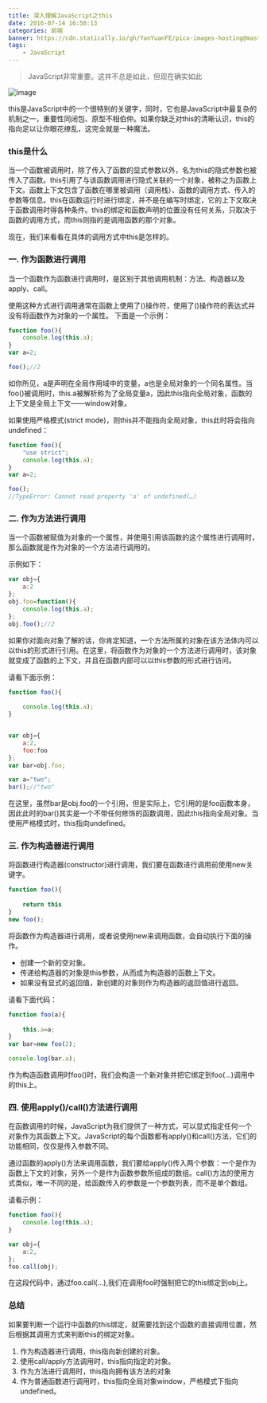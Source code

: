 ```yaml
---
title: 深入理解JavaScript之this
date: 2016-07-14 16:50:13
categories: 前端
banner: https://cdn.statically.io/gh/YanYuanFE/picx-images-hosting@master/20231128/js.29ijf5e7lwkk.webp
tags:
	- JavaScript
---
```




> JavaScript非常重要。这并不总是如此，但现在确实如此

![image](https://cdn.statically.io/gh/YanYuanFE/picx-images-hosting@master/20231128/js.29ijf5e7lwkk.webp)

<!--more-->

this是JavaScript中的一个很特别的关键字，同时，它也是JavaScript中最复杂的机制之一，重要性同闭包、原型不相伯仲。如果你缺乏对this的清晰认识，this的指向足以让你眼花缭乱，这完全就是一种魔法。

### this是什么

当一个函数被调用时，除了传入了函数的显式参数以外，名为this的隐式参数也被传入了函数。this引用了与该函数调用进行隐式关联的一个对象，被称之为函数上下文。函数上下文包含了函数在哪里被调用（调用栈）、函数的调用方式、传入的参数等信息。this在函数运行时进行绑定，并不是在编写时绑定，它的上下文取决于函数调用时得各种条件。this的绑定和函数声明的位置没有任何关系，只取决于函数的调用方式，而this则指的是调用函数的那个对象。

现在，我们来看看在具体的调用方式中this是怎样的。

### 一. 作为函数进行调用 

当一个函数作为函数进行调用时，是区别于其他调用机制：方法、构造器以及apply、call。

使用这种方式进行调用通常在函数上使用了()操作符，使用了()操作符的表达式并没有将函数作为对象的一个属性。
下面是一个示例：

``` js
function foo(){
	console.log(this.a);
}
var a=2;

foo();//2
```
如你所见，a是声明在全局作用域中的变量，a也是全局对象的一个同名属性。当foo()被调用时，this.a被解析称为了全局变量a，因此this指向全局对象，函数的上下文是全局上下文——window对象。

如果使用严格模式(strict mode)，则this并不能指向全局对象，this此时将会指向undefined：



``` js
function foo(){
	"use strict";
	console.log(this.a);
}
var a=2;

foo();
//TypeError: Cannot read property 'a' of undefined(…)
```


### 二. 作为方法进行调用

当一个函数被赋值为对象的一个属性，并使用引用该函数的这个属性进行调用时，那么函数就是作为对象的一个方法进行调用的。

示例如下：

``` js
var obj={
	a:2
};
obj.foo=function(){
	console.log(this.a);
};
obj.foo();//2

```

如果你对面向对象了解的话，你肯定知道，一个方法所属的对象在该方法体内可以以this的形式进行引用。在这里，将函数作为对象的一个方法进行调用时，该对象就变成了函数的上下文，并且在函数内部可以以this参数的形式进行访问。

请看下面示例：


``` js
function foo(){
	
	console.log(this.a);
}


var obj={
	a:2,
	foo:foo
};
var bar=obj.foo;

var a="two";
bar();//"two"
```
在这里，虽然bar是obj.foo的一个引用，但是实际上，它引用的是foo函数本身，因此此时的bar()其实是一个不带任何修饰的函数调用，因此this指向全局对象。当使用严格模式时，this指向undefined。

### 三. 作为构造器进行调用

将函数进行构造器(constructor)进行调用，我们要在函数进行调用前使用new关键字。 

``` js
function foo(){
	
	return this
}
new foo();
```

将函数作为构造器进行调用，或者说使用new来调用函数，会自动执行下面的操作。

- 创建一个新的空对象。
- 传递给构造器的对象是this参数，从而成为构造器的函数上下文。
- 如果没有显式的返回值，新创建的对象则作为构造器的返回值进行返回。

请看下面代码：


``` js
function foo(a){
	
	this.a=a;
}
var bar=new foo(2);

console.log(bar.a);
```

作为构造函数调用时foo()时，我们会构造一个新对象并把它绑定到foo(...)调用中的this上。

### 四. 使用apply()/call()方法进行调用

在函数调用的时候，JavaScript为我们提供了一种方式，可以显式指定任何一个对象作为其函数上下文。JavaScript的每个函数都有apply()和call()方法，它们的功能相同，仅仅是传入参数不同。

通过函数的apply()方法来调用函数，我们要给apply()传入两个参数：一个是作为函数上下文的对象，另外一个是作为函数参数所组成的数组。call()方法的使用方式类似，唯一不同的是，给函数传入的参数是一个参数列表，而不是单个数组。

请看示例：

``` js
function foo(){
	console.log(this.a);
}

var obj={
	a:2,
};
foo.call(obj);
```
在这段代码中，通过foo.call(...),我们在调用foo时强制把它的this绑定到obj上。

### 总结

如果要判断一个运行中函数的this绑定，就需要找到这个函数的直接调用位置，然后根据其调用方式来判断this的绑定对象。
1. 作为构造器进行调用，this指向新创建的对象。
2. 使用call/apply方法调用时，this指向指定的对象。
3. 作为方法进行调用时，this指向拥有该方法的对象
4. 作为普通函数进行调用时，this指向全局对象window，严格模式下指向undefined。











